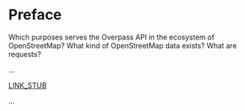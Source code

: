 Preface
=======

Which purposes serves the Overpass API in the ecosystem of OpenStreetMap?
What kind of OpenStreetMap data exists?
What are requests?

...

[LINK_STUB](osm_data_model.md)

...
